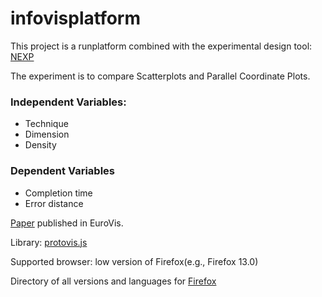 infovisplatform
===============

This project is a runplatform combined with the experimental design tool: [NEXP](https://github.com/mengxj08/NEXP)

The experiment is to compare Scatterplots and Parallel Coordinate Plots.

### Independent Variables:
- Technique
- Dimension
- Density

### Dependent Variables
- Completion time
- Error distance


[Paper](http://www.shengdongzhao.com/publication/tracing-tuples-across-dimensions-a-comparison-of-scatterplots-and-parallel-coordinate-plots/) published in EuroVis.
    

Library: [protovis.js](http://mbostock.github.io/protovis/)

Supported browser: low version of Firefox(e.g., Firefox 13.0)

Directory of all versions and languages for [Firefox](https://download-installer.cdn.mozilla.net/pub/mozilla.org/firefox/releases/)